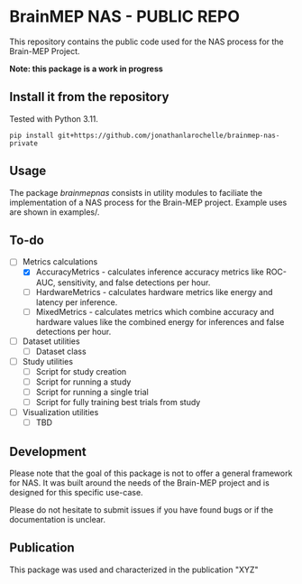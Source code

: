 # BrainMEP NAS - PUBLIC REPO

This repository contains the public code used for the NAS process for the
Brain-MEP Project.

**Note: this package is a work in progress**

## Install it from the repository
Tested with Python 3.11.

```
pip install git+https://github.com/jonathanlarochelle/brainmep-nas-private
```

## Usage
The package *brainmepnas* consists in utility modules to faciliate the 
implementation of a NAS process for the Brain-MEP project. Example uses are
shown in examples/.

## To-do
- [ ] Metrics calculations
  - [x] AccuracyMetrics - calculates inference accuracy metrics like ROC-AUC, 
sensitivity, and false detections per hour.
  - [ ] HardwareMetrics - calculates hardware metrics like energy and latency 
per inference.
  - [ ] MixedMetrics - calculates metrics which combine accuracy and hardware
values like the combined energy for inferences and false detections per hour.
- [ ] Dataset utilities
  - [ ] Dataset class
- [ ] Study utilities
  - [ ] Script for study creation
  - [ ] Script for running a study
  - [ ] Script for running a single trial
  - [ ] Script for fully training best trials from study
- [ ] Visualization utilities
  - [ ] TBD

## Development
Please note that the goal of this package is not to offer a general framework 
for NAS. It was built around the needs of the Brain-MEP project and is designed
for this specific use-case.

Please do not hesitate to submit issues if you have found bugs or if the
documentation is unclear.

## Publication
This package was used and characterized in the publication "XYZ"